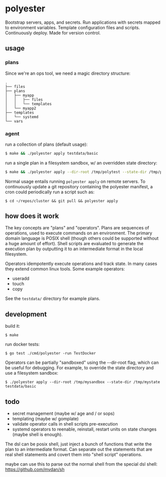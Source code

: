 # polyester

Bootstrap servers, apps, and secrets. Run applications with secrets mapped to environment variables. Template configuration files and scripts. Continuously deploy. Made for version control.

## usage

### plans

Since we're an ops tool, we need a magic directory structure:

```
.
├── files
├── plans
│   ├── myapp
│   │   ├── files
│   │   └── templates
│   └── myapp2
├── templates
│   └── systemd
└── vars
```

### agent

run a collection of plans (default usage):

```bash
$ make && ./polyester apply testdata/basic
```

run a single plan in a filesystem sandbox, w/ an overridden state directory:

```bash
$ make && ./polyester apply --dir-root /tmp/polytest --state-dir /tmp/polystate testdata/basic/plans/touchy/install.sh
```

Normal usage entails running `polyester apply` on remote servers. To continuously update a git repository containing the polyester manifest, a cron could periodically run a script such as:

```
$ cd ~/repos/cluster && git pull && polyester apply
```

## how does it work

The key concepts are "plans" and "operators". Plans are sequences of operations, used to execute commands on an environment. The primary domain language is POSIX shell (though others could be supported without a huge amount of effort). Shell scripts are evaluated to generate the execution plan by outputting it to an intermediate format in the local filesystem.

Operators idempotently execute operations and track state. In many cases they extend common linux tools. Some example operators:

- useradd
- touch
- copy

See the `testdata/` directory for example plans.

## development

build it:

```
$ make
```

run docker tests:

```
$ go test ./cmd/polyester -run TestDocker
```

Operators can be partially "sandboxed" using the --dir-root flag, which can be useful for debugging. For example, to override the state directory and use a filesystem sandbox:

```
$ ./polyester apply --dir-root /tmp/mysandbox --state-dir /tmp/mystate testdata/basic
```

## todo

* secret management (maybe w/ age and / or sops)
* templating (maybe w/ gomplate)
* validate operator calls in shell scripts pre-execution
* systemd operators to reenable, reinstall, restart units on state changes (maybe shell is enough).

The dsl can be posix shell, just inject a bunch of functions that write the plan to an intermediate format. Can separate out the statements that are real shell statements and covert them into "shell script" operations.

maybe can use this to parse out the normal shell from the special dsl shell: https://github.com/mvdan/sh
